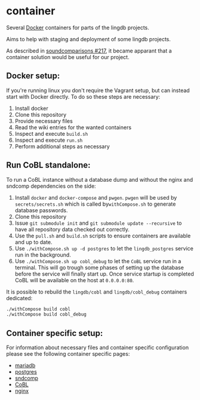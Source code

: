 # container
Several [Docker](https://www.docker.com/) containers for parts of the lingdb projects.

Aims to help with staging and deployment of some lingdb projects.

As described in [soundcomparisons #217](https://github.com/lingdb/soundcomparisons/issues/217),
it became apparant that a container solution would be useful for our project.

## Docker setup:
If you're running linux you don't require the Vagrant setup, but can instead start with Docker directly.
To do so these steps are necessary:

1. Install docker
2. Clone this repository
3. Provide necessary files
4. Read the wiki entries for the wanted containers
4. Inspect and execute `build.sh`
5. Inspect and execute `run.sh`
6. Perform additional steps as necessary

## Run CoBL standalone:
To run a CoBL instance without a database dump and without the nginx and sndcomp dependencies on the side:

1. Install `docker` and `docker-compose` and `pwgen`. `pwgen` will be used by `secrets/secrets.sh` which is called by`withCompose.sh` to generate database passwords.
2. Clone this repository
3. Issue `git submodule init` and `git submodule update --recursive` to have all repository data checked out correctly.
4. Use the `pull.sh` and `build.sh` scripts to ensure containers are available and up to date.
5. Use `./withCompose.sh up -d postgres` to let the `lingdb_postgres` service run in the background.
6. Use `./withCompose.sh up cobl_debug` to let the `CoBL` service run in a terminal.
This will go trough some phases of setting up the database before the service will finally start up.
Once service startup is completed CoBL will be available on the host at `0.0.0.0:80`.

It is possible to rebuild the `lingdb/cobl` and `lingdb/cobl_debug` containers dedicated:
```bash
./withCompose build cobl
./withCompose build cobl_debug
```

## Container specific setup:
For information about necessary files and container specific configuration please see the following container specific pages:

* [mariadb](../../wiki/mariadb)
* [postgres](../../wiki/postgres)
* [sndcomp](../../wiki/sndcomp)
* [CoBL](../../wiki/cobl)
* [nginx](../../wiki/nginx)
